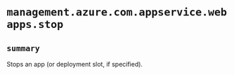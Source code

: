 # `management.azure.com.appservice.webapps.stop`

## `summary`
Stops an app (or deployment slot, if specified).


